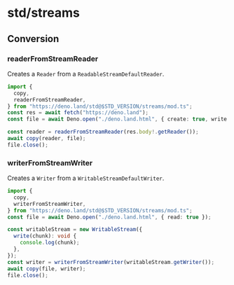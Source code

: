 # std/streams

## Conversion

### readerFromStreamReader

Creates a `Reader` from a `ReadableStreamDefaultReader`.

```ts
import {
  copy,
  readerFromStreamReader,
} from "https://deno.land/std@$STD_VERSION/streams/mod.ts";
const res = await fetch("https://deno.land");
const file = await Deno.open("./deno.land.html", { create: true, write: true });

const reader = readerFromStreamReader(res.body!.getReader());
await copy(reader, file);
file.close();
```

### writerFromStreamWriter

Creates a `Writer` from a `WritableStreamDefaultWriter`.

```ts
import {
  copy,
  writerFromStreamWriter,
} from "https://deno.land/std@$STD_VERSION/streams/mod.ts";
const file = await Deno.open("./deno.land.html", { read: true });

const writableStream = new WritableStream({
  write(chunk): void {
    console.log(chunk);
  },
});
const writer = writerFromStreamWriter(writableStream.getWriter());
await copy(file, writer);
file.close();
```
